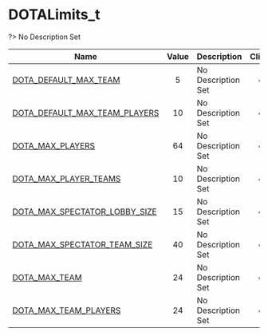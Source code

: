 # DOTALimits_t
?> No Description Set

Name|Value|Description|Client
--|:--:|--|:--:
[DOTA_DEFAULT_MAX_TEAM](Constants/DOTALimits_t/DOTA_DEFAULT_MAX_TEAM)|5|No Description Set|✔
[DOTA_DEFAULT_MAX_TEAM_PLAYERS](Constants/DOTALimits_t/DOTA_DEFAULT_MAX_TEAM_PLAYERS)|10|No Description Set|✔
[DOTA_MAX_PLAYERS](Constants/DOTALimits_t/DOTA_MAX_PLAYERS)|64|No Description Set|✔
[DOTA_MAX_PLAYER_TEAMS](Constants/DOTALimits_t/DOTA_MAX_PLAYER_TEAMS)|10|No Description Set|✔
[DOTA_MAX_SPECTATOR_LOBBY_SIZE](Constants/DOTALimits_t/DOTA_MAX_SPECTATOR_LOBBY_SIZE)|15|No Description Set|✔
[DOTA_MAX_SPECTATOR_TEAM_SIZE](Constants/DOTALimits_t/DOTA_MAX_SPECTATOR_TEAM_SIZE)|40|No Description Set|✔
[DOTA_MAX_TEAM](Constants/DOTALimits_t/DOTA_MAX_TEAM)|24|No Description Set|✔
[DOTA_MAX_TEAM_PLAYERS](Constants/DOTALimits_t/DOTA_MAX_TEAM_PLAYERS)|24|No Description Set|✔
